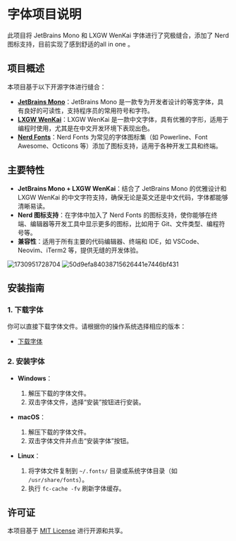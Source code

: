 # 字体项目说明

此项目将 JetBrains Mono 和 LXGW WenKai 字体进行了究极缝合，添加了 Nerd 图标支持，目前实现了感到舒适的all in one 。

## 项目概述

本项目基于以下开源字体进行缝合：

- **[JetBrains Mono](https://github.com/JetBrains/JetBrainsMono)**：JetBrains Mono 是一款专为开发者设计的等宽字体，具有良好的可读性，支持程序员的常用符号和字符。
- **[LXGW WenKai](https://github.com/lxgw/LxgwWenKai)**：LXGW WenKai 是一款中文字体，具有优雅的字形，适用于编程时使用，尤其是在中文开发环境下表现出色。
- **[Nerd Fonts](https://github.com/ryanoasis/nerd-fonts)**：Nerd Fonts 为常见的字体图标集（如 Powerline、Font Awesome、Octicons 等）添加了图标支持，适用于各种开发工具和终端。


## 主要特性

- **JetBrains Mono + LXGW WenKai**：结合了 JetBrains Mono 的优雅设计和 LXGW WenKai 的中文字符支持，确保无论是英文还是中文代码，字体都能够清晰易读。
- **Nerd 图标支持**：在字体中加入了 Nerd Fonts 的图标支持，使你能够在终端、编辑器等开发工具中显示更多的图标，比如用于 Git、文件类型、编程符号等。
- **兼容性**：适用于所有主要的代码编辑器、终端和 IDE，如 VSCode、Neovim、iTerm2 等，提供无缝的开发体验。


![1730951728704](https://github.com/user-attachments/assets/25078584-fd2b-4d5b-83ed-3f51f9a91487)
![50d9efa84038715626441e7446bf431](https://github.com/user-attachments/assets/97ecb202-5500-428b-b23b-b0b062ee79f5)

## 安装指南
### 1. 下载字体

你可以直接下载字体文件。请根据你的操作系统选择相应的版本：

- [下载字体](https://github.com/Crpto999/jetbrainsmono-and-lxgw-font/blob/main/JetBrainsMono_LXGWWenKaiMonoGBScreen.ttf)

### 2. 安装字体

- **Windows**：
  1. 解压下载的字体文件。
  2. 双击字体文件，选择“安装”按钮进行安装。

- **macOS**：
  1. 解压下载的字体文件。
  2. 双击字体文件并点击“安装字体”按钮。

- **Linux**：
  1. 将字体文件复制到 `~/.fonts/` 目录或系统字体目录（如 `/usr/share/fonts`）。
  2. 执行 `fc-cache -fv` 刷新字体缓存。



## 许可证

本项目基于 [MIT License](https://opensource.org/licenses/MIT) 进行开源和共享。

